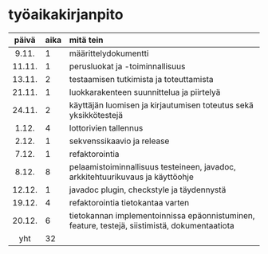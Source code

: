 # työaikakirjanpito

| päivä | aika | mitä tein  |
| :----:|:-----| :-----|
| 9.11. | 1    | määrittelydokumentti |
| 11.11. | 1    | perusluokat ja -toiminnallisuus |
| 13.11. | 2    | testaamisen tutkimista ja toteuttamista |
| 21.11. | 1    | luokkarakenteen suunnittelua ja piirtelyä |
| 24.11. | 2    | käyttäjän luomisen ja kirjautumisen toteutus sekä yksikkötestejä |
| 1.12. | 4    | lottorivien tallennus |
| 2.12. | 1    | sekvenssikaavio ja release |
| 7.12. | 1    | refaktorointia |
| 8.12. | 8    | pelaamistoiminnallisuus testeineen, javadoc, arkkitehtuurikuvaus ja käyttöohje |
| 12.12. | 1    | javadoc plugin, checkstyle ja täydennystä |
| 19.12. | 4    | refaktorointia tietokantaa varten |
| 20.12. | 6    | tietokannan implementoinnissa epäonnistuminen, feature, testejä, siistimistä, dokumentaatiota |
| yht   | 32   | | 
